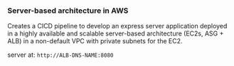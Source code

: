 ### Server-based architecture in AWS

Creates a CICD pipeline to develop an express server application deployed in a highly available and scalable server-based architecture (EC2s, ASG + ALB) in a non-default VPC with private subnets for the EC2.

server at: `http://ALB-DNS-NAME:8080`

